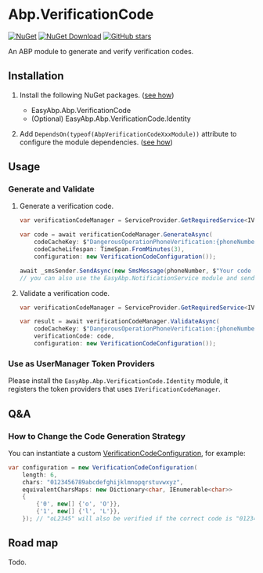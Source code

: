 # Abp.VerificationCode

[![NuGet](https://img.shields.io/nuget/v/EasyAbp.Abp.VerificationCode.svg?style=flat-square)](https://www.nuget.org/packages/EasyAbp.Abp.VerificationCode)
[![NuGet Download](https://img.shields.io/nuget/dt/EasyAbp.Abp.VerificationCode.svg?style=flat-square)](https://www.nuget.org/packages/EasyAbp.Abp.VerificationCode)
[![GitHub stars](https://img.shields.io/github/stars/EasyAbp/Abp.VerificationCode?style=social)](https://www.github.com/EasyAbp/Abp.VerificationCode)

An ABP module to generate and verify verification codes.

## Installation

1. Install the following NuGet packages. ([see how](https://github.com/EasyAbp/EasyAbpGuide/blob/master/How-To.md#add-nuget-packages))

    * EasyAbp.Abp.VerificationCode
    * (Optional) EasyAbp.Abp.VerificationCode.Identity

1. Add `DependsOn(typeof(AbpVerificationCodeXxxModule))` attribute to configure the module dependencies. ([see how](https://github.com/EasyAbp/EasyAbpGuide/blob/master/How-To.md#add-module-dependencies))

## Usage

### Generate and Validate

1. Generate a verification code.
    ```csharp
    var verificationCodeManager = ServiceProvider.GetRequiredService<IVerificationCodeManager>();
    
    var code = await verificationCodeManager.GenerateAsync(
        codeCacheKey: $"DangerousOperationPhoneVerification:{phoneNumber}",
        codeCacheLifespan: TimeSpan.FromMinutes(3),
        configuration: new VerificationCodeConfiguration());
    
    await _smsSender.SendAsync(new SmsMessage(phoneNumber, $"Your code is: {code}"));
    // you can also use the EasyAbp.NotificationService module and send the code to users.
    ```

2. Validate a verification code.
    ```csharp
    var verificationCodeManager = ServiceProvider.GetRequiredService<IVerificationCodeManager>();
    
    var result = await verificationCodeManager.ValidateAsync(
        codeCacheKey: $"DangerousOperationPhoneVerification:{phoneNumber}",
        verificationCode: code,
        configuration: new VerificationCodeConfiguration());
    ```

### Use as UserManager Token Providers

Please install the `EasyAbp.Abp.VerificationCode.Identity` module, it registers the token providers that uses `IVerificationCodeManager`.

## Q&A

### How to Change the Code Generation Strategy

You can instantiate a custom [VerificationCodeConfiguration](https://github.com/EasyAbp/Abp.VerificationCode/blob/master/src/EasyAbp.Abp.VerificationCode/EasyAbp/Abp/VerificationCode/VerificationCodeConfiguration.cs), for example:

```csharp
var configuration = new VerificationCodeConfiguration(
    length: 6,
    chars: "0123456789abcdefghijklmnopqrstuvwxyz",
    equivalentCharsMaps: new Dictionary<char, IEnumerable<char>>
    {
        {'0', new[] {'o', 'O'}},
        {'1', new[] {'l', 'L'}},
    }); // "oL2345" will also be verified if the correct code is "012345"
```

## Road map

Todo.